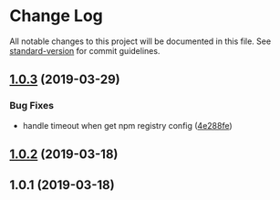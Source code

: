 # Change Log

All notable changes to this project will be documented in this file. See [standard-version](https://github.com/conventional-changelog/standard-version) for commit guidelines.

## [1.0.3](https://github.com/logan70/jslib-service/compare/v1.0.5...v1.0.3) (2019-03-29)


### Bug Fixes

* handle timeout when get npm registry config ([4e288fe](https://github.com/logan70/jslib-service/commit/4e288fe))



## [1.0.2](https://github.com/logan70/jslib-service/compare/v1.0.1...v1.0.2) (2019-03-18)



## 1.0.1 (2019-03-18)
